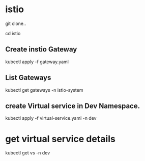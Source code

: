 # istio

git clone..

cd istio


## Create instio Gateway
kubectl apply -f gateway.yaml


## List Gateways

kubectl get gateways -n istio-system


 ## create Virtual service in Dev Namespace.

 kubectl apply -f virtual-service.yaml -n dev

 # get virtual service details
 kubectl get vs -n dev

 
